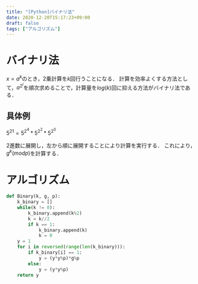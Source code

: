 ```yaml
---
title: "[Python]バイナリ法"
date: 2020-12-20T15:17:23+09:00
draft: false
tags: ["アルゴリズム"] 
---
```

<!--more-->

# バイナリ法
$x=a^k$のとき，2乗計算を$k$回行うことになる．
計算を効率よくする方法として，$a^{2^i}$を順次求めることで，計算量を$log(k)$回に抑える方法がバイナリ法である．

## 具体例
$5^{21}=5^{2^4}*5^{2^2}*5^{2^0}$ 

2進数に展開し，左から順に展開することにより計算を実行する．
これにより，$g^k(mod p)$を計算する．

# アルゴリズム

```binary.py
def Binary(k, g, p):
    k_binary = []
    while(k != 0):
        k_binary.append(k%2)
        k = k//2
        if k == 1:
            k_binary.append(k)
            k = 0
    y = 1
    for i in reversed(range(len(k_binary))):
        if k_binary[i] == 1:
            y = (y*y%p)*g%p
        else:
            y = (y*y%p)
    return y
```
